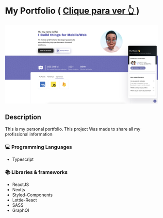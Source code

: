 # My Portfolio ( <a href="https://typerguy-io.vercel.app/)" target="_blank"> Clique para ver 👆 </a>)
<img src="./cover.png"/>

## Description
<p> This is my personal portfolio. This project Was made to share all my profissional information </p>

### 💻 Programming Languages

- Typescript


### 📚 Libraries & frameworks

- ReactJS
- Nextjs
- Styled-Components
- Lottie-React
- SASS
- GraphQl
